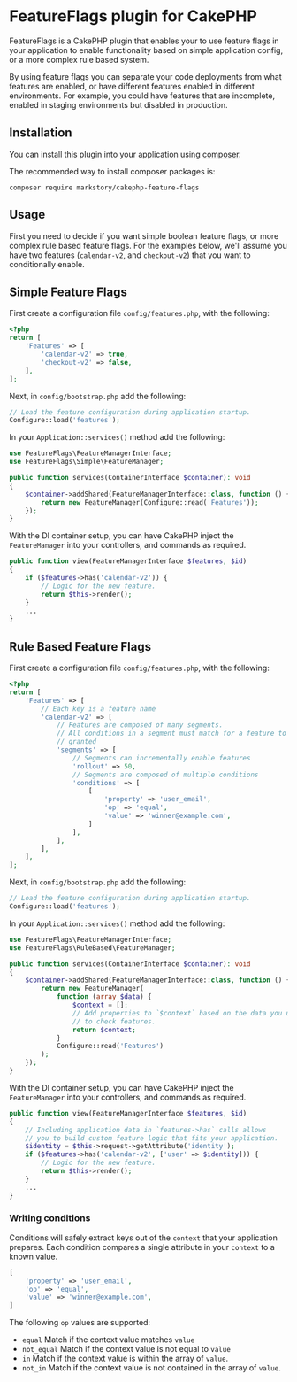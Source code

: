 # FeatureFlags plugin for CakePHP

FeatureFlags is a CakePHP plugin that enables your to use feature flags in your
application to enable functionality based on simple application config, or
a more complex rule based system.

By using feature flags you can separate your code deployments from what features
are enabled, or have different features enabled in different environments. For
example, you could have features that are incomplete, enabled in staging
environments but disabled in production.

## Installation

You can install this plugin into your application using [composer](https://getcomposer.org).

The recommended way to install composer packages is:

```
composer require markstory/cakephp-feature-flags
```

## Usage

First you need to decide if you want simple boolean feature flags, or more complex
rule based feature flags. For the examples below, we'll assume you have two
features (`calendar-v2`, and `checkout-v2`) that you want to conditionally enable.

## Simple Feature Flags

First create a configuration file `config/features.php`, with the following:

```php
<?php
return [
    'Features' => [
        'calendar-v2' => true,
        'checkout-v2' => false,
    ],
];
```

Next, in `config/bootstrap.php` add the following:

```php
// Load the feature configuration during application startup.
Configure::load('features');
```

In your `Application::services()` method add the following:

```php
use FeatureFlags\FeatureManagerInterface;
use FeatureFlags\Simple\FeatureManager;

public function services(ContainerInterface $container): void
{
    $container->addShared(FeatureManagerInterface::class, function () {
        return new FeatureManager(Configure::read('Features'));
    });
}
```

With the DI container setup, you can have CakePHP inject the `FeatureManager`
into your controllers, and commands as required.

```php
public function view(FeatureManagerInterface $features, $id)
{
    if ($features->has('calendar-v2')) {
        // Logic for the new feature.
        return $this->render();
    }
    ...
}
```

## Rule Based Feature Flags

First create a configuration file `config/features.php`, with the following:

```php
<?php
return [
    'Features' => [
        // Each key is a feature name
        'calendar-v2' => [
            // Features are composed of many segments.
            // All conditions in a segment must match for a feature to be
            // granted
            'segments' => [
                // Segments can incrementally enable features
                'rollout' => 50,
                // Segments are composed of multiple conditions
                'conditions' => [
                    [
                        'property' => 'user_email',
                        'op' => 'equal',
                        'value' => 'winner@example.com',
                    ]
                ],
            ],
        ],
    ],
];
```

Next, in `config/bootstrap.php` add the following:

```php
// Load the feature configuration during application startup.
Configure::load('features');
```

In your `Application::services()` method add the following:

```php
use FeatureFlags\FeatureManagerInterface;
use FeatureFlags\RuleBased\FeatureManager;

public function services(ContainerInterface $container): void
{
    $container->addShared(FeatureManagerInterface::class, function () {
        return new FeatureManager(
            function (array $data) {
                $context = [];
                // Add properties to `$context` based on the data you use
                // to check features.
                return $context;
            }
            Configure::read('Features')
        );
    });
}
```

With the DI container setup, you can have CakePHP inject the `FeatureManager`
into your controllers, and commands as required.

```php
public function view(FeatureManagerInterface $features, $id)
{
    // Including application data in `features->has` calls allows
    // you to build custom feature logic that fits your application.
    $identity = $this->request->getAttribute('identity');
    if ($features->has('calendar-v2', ['user' => $identity])) {
        // Logic for the new feature.
        return $this->render();
    }
    ...
}
```

### Writing conditions

Conditions will safely extract keys out of the `context` that your application prepares.
Each condition compares a single attribute in your `context` to a known value.

```php
[
    'property' => 'user_email',
    'op' => 'equal',
    'value' => 'winner@example.com',
]
```

The following `op` values are supported:

- `equal` Match if the context value matches `value`
- `not_equal` Match if the context value is not equal to `value` 
- `in` Match if the context value is within the array of `value`.
- `not_in` Match if the context value is not contained in the array of `value`.
